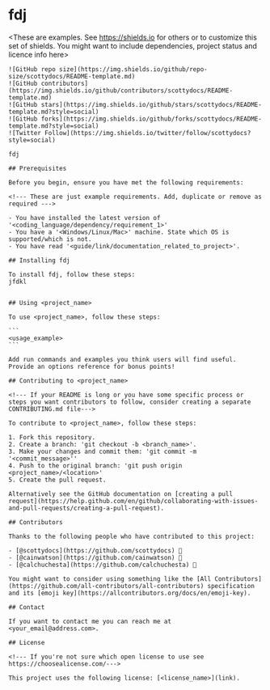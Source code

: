 # fdj
  
  <These are examples. See https://shields.io for others or to customize this set of shields. You might want to include dependencies, project status and licence info here>

    ![GitHub repo size](https://img.shields.io/github/repo-size/scottydocs/README-template.md)
    ![GitHub contributors](https://img.shields.io/github/contributors/scottydocs/README-template.md)
    ![GitHub stars](https://img.shields.io/github/stars/scottydocs/README-template.md?style=social)
    ![GitHub forks](https://img.shields.io/github/forks/scottydocs/README-template.md?style=social)
    ![Twitter Follow](https://img.shields.io/twitter/follow/scottydocs?style=social)

    fdj

    ## Prerequisites

    Before you begin, ensure you have met the following requirements:

    <!--- These are just example requirements. Add, duplicate or remove as required --->

    - You have installed the latest version of '<coding_language/dependency/requirement_1>'
    - You have a '<Windows/Linux/Mac>' machine. State which OS is supported/which is not.
    - You have read '<guide/link/documentation_related_to_project>'.

    ## Installing fdj

    To install fdj, follow these steps:
    jfdkl


    ## Using <project_name>

    To use <project_name>, follow these steps:

    ```
    <usage_example>
    ```

    Add run commands and examples you think users will find useful. Provide an options reference for bonus points!

    ## Contributing to <project_name>

    <!--- If your README is long or you have some specific process or steps you want contributors to follow, consider creating a separate CONTRIBUTING.md file--->

    To contribute to <project_name>, follow these steps:

    1. Fork this repository.
    2. Create a branch: 'git checkout -b <branch_name>'.
    3. Make your changes and commit them: 'git commit -m '<commit_message>''
    4. Push to the original branch: 'git push origin <project_name>/<location>'
    5. Create the pull request.

    Alternatively see the GitHub documentation on [creating a pull request](https://help.github.com/en/github/collaborating-with-issues-and-pull-requests/creating-a-pull-request).

    ## Contributors

    Thanks to the following people who have contributed to this project:

    - [@scottydocs](https://github.com/scottydocs) 📖
    - [@cainwatson](https://github.com/cainwatson) 🐛
    - [@calchuchesta](https://github.com/calchuchesta) 🐛

    You might want to consider using something like the [All Contributors](https://github.com/all-contributors/all-contributors) specification and its [emoji key](https://allcontributors.org/docs/en/emoji-key).

    ## Contact

    If you want to contact me you can reach me at <your_email@address.com>.

    ## License

    <!--- If you're not sure which open license to use see https://choosealicense.com/--->

    This project uses the following license: [<license_name>](link).

  